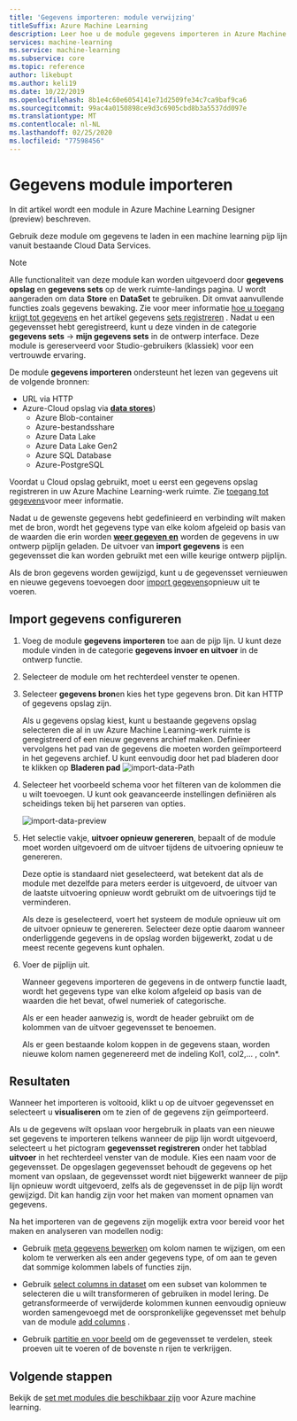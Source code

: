 ```yaml
---
title: 'Gegevens importeren: module verwijzing'
titleSuffix: Azure Machine Learning
description: Leer hoe u de module gegevens importeren in Azure Machine Learning kunt gebruiken om gegevens in een machine learning pijp lijn te laden vanuit bestaande Cloud Data Services.
services: machine-learning
ms.service: machine-learning
ms.subservice: core
ms.topic: reference
author: likebupt
ms.author: keli19
ms.date: 10/22/2019
ms.openlocfilehash: 8b1e4c60e6054141e71d2509fe34c7ca9baf9ca6
ms.sourcegitcommit: 99ac4a0150898ce9d3c6905cbd8b3a5537dd097e
ms.translationtype: MT
ms.contentlocale: nl-NL
ms.lasthandoff: 02/25/2020
ms.locfileid: "77598456"
---
```

# <a name="import-data-module"></a>Gegevens module importeren

In dit artikel wordt een module in Azure Machine Learning Designer (preview) beschreven.

Gebruik deze module om gegevens te laden in een machine learning pijp lijn vanuit bestaande Cloud Data Services. 

> [!Note]
> Alle functionaliteit van deze module kan worden uitgevoerd door **gegevens opslag** en **gegevens sets** op de werk ruimte-landings pagina. U wordt aangeraden om data **Store** en **DataSet** te gebruiken. Dit omvat aanvullende functies zoals gegevens bewaking. Zie voor meer informatie [hoe u toegang krijgt tot gegevens](../how-to-access-data.md) en het artikel gegevens [sets registreren](../how-to-create-register-datasets.md) .
> Nadat u een gegevensset hebt geregistreerd, kunt u deze vinden in de categorie **gegevens sets** -> **mijn gegevens sets** in de ontwerp interface. Deze module is gereserveerd voor Studio-gebruikers (klassiek) voor een vertrouwde ervaring. 
>

De module **gegevens importeren** ondersteunt het lezen van gegevens uit de volgende bronnen:

- URL via HTTP
- Azure-Cloud opslag via [**data stores**](../how-to-access-data.md))
    - Azure Blob-container
    - Azure-bestandsshare
    - Azure Data Lake
    - Azure Data Lake Gen2
    - Azure SQL Database
    - Azure-PostgreSQL    

Voordat u Cloud opslag gebruikt, moet u eerst een gegevens opslag registreren in uw Azure Machine Learning-werk ruimte. Zie [toegang tot gegevens](../how-to-access-data.md)voor meer informatie. 

Nadat u de gewenste gegevens hebt gedefinieerd en verbinding wilt maken met de bron, wordt het gegevens type van elke kolom afgeleid op basis van de waarden die erin worden **[weer gegeven en](./import-data.md)** worden de gegevens in uw ontwerp pijplijn geladen. De uitvoer van **import gegevens** is een gegevensset die kan worden gebruikt met een wille keurige ontwerp pijplijn.

Als de bron gegevens worden gewijzigd, kunt u de gegevensset vernieuwen en nieuwe gegevens toevoegen door [import gegevens](./import-data.md)opnieuw uit te voeren.

## <a name="how-to-configure-import-data"></a>Import gegevens configureren

1. Voeg de module **gegevens importeren** toe aan de pijp lijn. U kunt deze module vinden in de categorie **gegevens invoer en uitvoer** in de ontwerp functie.

1. Selecteer de module om het rechterdeel venster te openen.

1. Selecteer **gegevens bron**en kies het type gegevens bron. Dit kan HTTP of gegevens opslag zijn.

    Als u gegevens opslag kiest, kunt u bestaande gegevens opslag selecteren die al in uw Azure Machine Learning-werk ruimte is geregistreerd of een nieuw gegevens archief maken. Definieer vervolgens het pad van de gegevens die moeten worden geïmporteerd in het gegevens archief. U kunt eenvoudig door het pad bladeren door te klikken op **Bladeren pad** ![import-data-Path](media/module/import-data-path.png)

1. Selecteer het voorbeeld schema voor het filteren van de kolommen die u wilt toevoegen. U kunt ook geavanceerde instellingen definiëren als scheidings teken bij het parseren van opties.

    ![import-data-preview](media/module/import-data.png)

1. Het selectie vakje, **uitvoer opnieuw genereren**, bepaalt of de module moet worden uitgevoerd om de uitvoer tijdens de uitvoering opnieuw te genereren. 

    Deze optie is standaard niet geselecteerd, wat betekent dat als de module met dezelfde para meters eerder is uitgevoerd, de uitvoer van de laatste uitvoering opnieuw wordt gebruikt om de uitvoerings tijd te verminderen. 

    Als deze is geselecteerd, voert het systeem de module opnieuw uit om de uitvoer opnieuw te genereren. Selecteer deze optie daarom wanneer onderliggende gegevens in de opslag worden bijgewerkt, zodat u de meest recente gegevens kunt ophalen.


1. Voer de pijplijn uit.

    Wanneer gegevens importeren de gegevens in de ontwerp functie laadt, wordt het gegevens type van elke kolom afgeleid op basis van de waarden die het bevat, ofwel numeriek of categorische.

    Als er een header aanwezig is, wordt de header gebruikt om de kolommen van de uitvoer gegevensset te benoemen.

    Als er geen bestaande kolom koppen in de gegevens staan, worden nieuwe kolom namen gegenereerd met de indeling Kol1, col2,... , coln*.

## <a name="results"></a>Resultaten

Wanneer het importeren is voltooid, klikt u op de uitvoer gegevensset en selecteert u **visualiseren** om te zien of de gegevens zijn geïmporteerd.

Als u de gegevens wilt opslaan voor hergebruik in plaats van een nieuwe set gegevens te importeren telkens wanneer de pijp lijn wordt uitgevoerd, selecteert u het pictogram **gegevensset registreren** onder het tabblad **uitvoer** in het rechterdeel venster van de module. Kies een naam voor de gegevensset. De opgeslagen gegevensset behoudt de gegevens op het moment van opslaan, de gegevensset wordt niet bijgewerkt wanneer de pijp lijn opnieuw wordt uitgevoerd, zelfs als de gegevensset in de pijp lijn wordt gewijzigd. Dit kan handig zijn voor het maken van moment opnamen van gegevens.

Na het importeren van de gegevens zijn mogelijk extra voor bereid voor het maken en analyseren van modellen nodig:

- Gebruik [meta gegevens bewerken](./edit-metadata.md) om kolom namen te wijzigen, om een kolom te verwerken als een ander gegevens type, of om aan te geven dat sommige kolommen labels of functies zijn.

- Gebruik [select columns in dataset](./select-columns-in-dataset.md) om een subset van kolommen te selecteren die u wilt transformeren of gebruiken in model lering. De getransformeerde of verwijderde kolommen kunnen eenvoudig opnieuw worden samengevoegd met de oorspronkelijke gegevensset met behulp van de module [add columns](./add-columns.md) .  

- Gebruik [partitie en voor beeld](./partition-and-sample.md) om de gegevensset te verdelen, steek proeven uit te voeren of de bovenste n rijen te verkrijgen.

## <a name="next-steps"></a>Volgende stappen

Bekijk de [set met modules die beschikbaar zijn](module-reference.md) voor Azure machine learning. 
